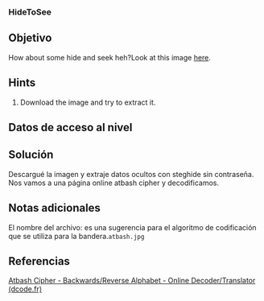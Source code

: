 ### HideToSee
## Objetivo
How about some hide and seek heh?Look at this image [here](https://artifacts.picoctf.net/c/240/atbash.jpg).
## Hints
1. Download the image and try to extract it.
## Datos de acceso al nivel
## Solución
Descargué la imagen y extraje datos ocultos con steghide sin contraseña.
Nos vamos a una página online atbash cipher y decodificamos.
## Notas adicionales
El nombre del archivo: es una sugerencia para el algoritmo de codificación que se utiliza para la bandera.`atbash.jpg`
## Referencias
[Atbash Cipher - Backwards/Reverse Alphabet - Online Decoder/Translator (dcode.fr)](https://www.dcode.fr/atbash-cipher)

